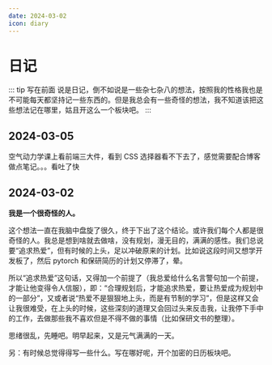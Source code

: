 ```yaml
---
date: 2024-03-02
icon: diary
---
```


# 日记

::: tip 写在前面
说是日记，倒不如说是一些杂七杂八的想法，按照我的性格我也是不可能每天都坚持记一些东西的。但是我总会有一些奇怪的想法，我不知道该把这些想法记在哪里，姑且开这么一个板块吧。
:::

## 2024-03-05

空气动力学课上看前端三大件，看到 CSS 选择器看不下去了，感觉需要配合博客做点笔记。。。看吐了快


## 2024-03-02

**我是一个很奇怪的人。**

这个想法一直在我脑中盘旋了很久，终于下出了这个结论。或许我们每个人都是很奇怪的人。我总是想到啥就去做啥，没有规划，漫无目的，满满的感性。我们总说要“追求热爱”，但有时候的上头，足以冲破原来的计划。比如说这段时间又想学开发板了，然后 pytorch 和保研简历的计划又停滞了，晕。

所以“追求热爱”这句话，又得加一个前提了（我总爱给什么名言警句加一个前提，才能让他变得令人信服），即：“合理规划后，才能追求热爱，要让热爱成为规划中的一部分”，又或者说“热爱不是狠狠地上头，而是有节制的学习”，但是这样又会让我很难受，在上头的时候，这些深刻的道理又会回过头来反击我，让我停下手中的工作，去做那些我不喜欢但是不得不做的事情（比如保研文书的整理）。

思绪很乱，先睡吧。明早起来，又是元气满满的一天。

另：有时候总觉得得写一些什么。写在哪好呢，开个加密的日历板块吧。
